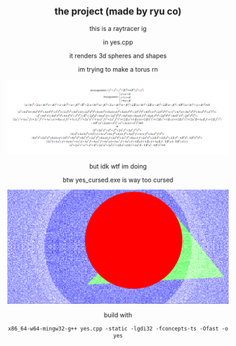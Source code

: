 <div align="center">

## the project (made by ryu co)

this is a raytracer ig

in yes.cpp

it renders 3d spheres and shapes

im trying to make a torus rn

![image](/images/line-torus.PNG)

but idk wtf im doing

btw yes_cursed.exe is way too cursed

![image](/images/cursed.PNG)

build with

```
x86_64-w64-mingw32-g++ yes.cpp -static -lgdi32 -fconcepts-ts -Ofast -o yes
```

</div>
